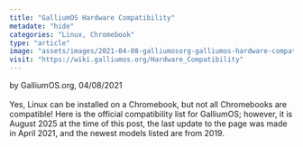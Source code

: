```yaml
---
title: "GalliumOS Hardware Compatibility"
metadate: "hide"
categories: "Linux, Chromebook"
type: "article"
image: "assets/images/2021-04-08-galliumosorg-galliumos-hardware-compatibility.png"
visit: "https://wiki.galliumos.org/Hardware_Compatibility"
---
```

by GalliumOS.org, 04/08/2021 \
\
Yes, Linux can be installed on a Chromebook, but not all Chromebooks are compatible! Here is the official compatibility list for GalliumOS; however, it is August 2025 at the time of this post, the last update to the page was made in April 2021, and the newest models listed are from 2019.
